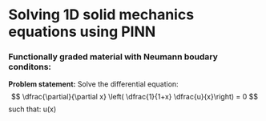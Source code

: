 # Solving 1D solid mechanics equations using PINN

### Functionally graded material with Neumann boudary conditons:

**Problem statement:** 
Solve the differential equation:
$$ \dfrac{\partial}{\partial x} \left( \dfrac{1}{1+x} \dfrac{u}{x}\right) = 0 $$
such that:
u(x) 
